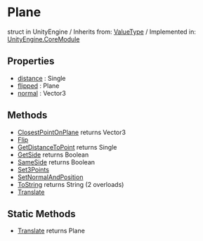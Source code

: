 # Plane
struct in UnityEngine
 / Inherits from: <a href="https://docs.unity3d.com/6000.1/Documentation/ScriptReference/ValueType.html">ValueType</a> / Implemented in: <a href="https://docs.unity3d.com/6000.1/Documentation/ScriptReference/UnityEngine.CoreModule.html">UnityEngine.CoreModule</a>

## Properties
- <a href="https://docs.unity3d.com/6000.1/Documentation/ScriptReference/Plane-distance.html">distance</a> : Single
- <a href="https://docs.unity3d.com/6000.1/Documentation/ScriptReference/Plane-flipped.html">flipped</a> : Plane
- <a href="https://docs.unity3d.com/6000.1/Documentation/ScriptReference/Plane-normal.html">normal</a> : Vector3

## Methods
- <a href="https://docs.unity3d.com/6000.1/Documentation/ScriptReference/Plane.ClosestPointOnPlane.html">ClosestPointOnPlane</a> returns Vector3
- <a href="https://docs.unity3d.com/6000.1/Documentation/ScriptReference/Plane.Flip.html">Flip</a>
- <a href="https://docs.unity3d.com/6000.1/Documentation/ScriptReference/Plane.GetDistanceToPoint.html">GetDistanceToPoint</a> returns Single
- <a href="https://docs.unity3d.com/6000.1/Documentation/ScriptReference/Plane.GetSide.html">GetSide</a> returns Boolean
- <a href="https://docs.unity3d.com/6000.1/Documentation/ScriptReference/Plane.SameSide.html">SameSide</a> returns Boolean
- <a href="https://docs.unity3d.com/6000.1/Documentation/ScriptReference/Plane.Set3Points.html">Set3Points</a>
- <a href="https://docs.unity3d.com/6000.1/Documentation/ScriptReference/Plane.SetNormalAndPosition.html">SetNormalAndPosition</a>
- <a href="https://docs.unity3d.com/6000.1/Documentation/ScriptReference/Plane.ToString.html">ToString</a> returns String (2 overloads)
- <a href="https://docs.unity3d.com/6000.1/Documentation/ScriptReference/Plane.Translate.html">Translate</a>

## Static Methods
- <a href="https://docs.unity3d.com/6000.1/Documentation/ScriptReference/Plane.Translate.html">Translate</a> returns Plane
